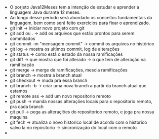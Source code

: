 - O porjeto Java12Meses tem a intenção de estudar e aprender a linguagem Java durante 12 meses.
- Ao longo desse período será abordado os conceitos fundamentais da linguagem, bem como será feito exercícios para fixar o aprendizado.
- git init -> iniciar novo projeto com git
- git add <nomeDoArquivo> ou . -> add os arquivos que estão prontos para serem commitados
- git commit -m "mensagem commit" -> commit os arquivos no histórico
- git log -> mostra os ultimos commit, log de alterações
- git status -> como está o estado da nossa ramificações
- git diff -> que mostra  que foi alterado -> o que tem de alteração na ramificação
- git merge -> merge de ramificações, mescla ramificações
- git branch -> mostra a branch atual
- git checkout <nome-branch> -> muda pra essa branch
- git branch -b <nome-da-banch> -> criar uma nova branch a partir da branch atual que estamos
- git remote ass  <nome> <url> -> add um novo repositorio remoto
- git push <nome> <nome-da-branch> -> manda nossas alterações locais para o repositorio remoto, pra cada branch
- git pull <nome> <nome-da-branch> -> pega as alteraçlões do repositorioo remoto, e joga pra nossa maquina
- git fech -> atualiza o novo historico local de acordo com o historico salvo la no repositorio
           -> sincronização do local com o remoto 
- 